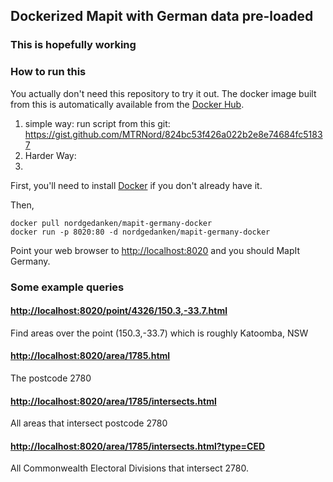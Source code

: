 ## Dockerized Mapit with German data pre-loaded
### This is hopefully working

### How to run this

You actually don't need this repository to try it out. The docker image built from this is
automatically available from the [Docker Hub](https://registry.hub.docker.com/u/nordgedanken/mapit-germany-docker/).

1. simple way: run script from this git: https://gist.github.com/MTRNord/824bc53f426a022b2e8e74684fc51837
2. Harder Way: 
3. 
First, you'll need to install [Docker](https://docs.docker.com/) if you don't already have it.

Then,
```
docker pull nordgedanken/mapit-germany-docker
docker run -p 8020:80 -d nordgedanken/mapit-germany-docker
```

Point your web browser to [http://localhost:8020](http://localhost:8020) and you should
MapIt Germany.

### Some example queries

#### [http://localhost:8020/point/4326/150.3,-33.7.html](http://localhost:8020/point/4326/150.3,-33.7.html)
Find areas over the point (150.3,-33.7) which is roughly Katoomba, NSW

#### [http://localhost:8020/area/1785.html](http://localhost:8020/area/1785.html)
The postcode 2780

#### [http://localhost:8020/area/1785/intersects.html](http://localhost:8020/area/1785/intersects.html)
All areas that intersect postcode 2780

#### [http://localhost:8020/area/1785/intersects.html?type=CED](http://localhost:8020/area/1785/intersects.html?type=CED)
All Commonwealth Electoral Divisions that intersect 2780.
